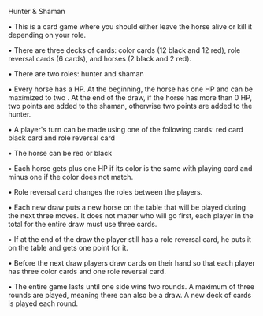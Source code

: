 Hunter & Shaman

•	This is a card game where you should either leave the horse alive or kill it depending on your role.

•	There are three decks of cards: color cards (12 black and 12 red), role reversal cards (6 cards), and horses (2 black and 2 red).

•	There are two roles: hunter and shaman 

•	Every horse has a HP. At the beginning, the horse has one HP and can be maximized to two . At the end of the draw, if the horse has more than 0 HP, two points are added to the shaman, otherwise two points are added to the hunter.

•	A player's turn can be made using one of the following cards: red card  black card and role reversal card 

•	The horse can be red or black

•	Each horse gets plus one HP if its color is the same with playing card and minus one if the color does not match.

•	Role reversal card changes the roles between the players.

•	Each new draw puts a new horse on the table that will be played during the next three moves. It does not matter who will go first, each player in the total for the entire draw must use three cards.

•	If at the end of the draw the player still has a role reversal card, he puts it on the table and gets one point for it.

•	Before the next draw players draw cards on their hand so that each player has three color cards and one role reversal card.

•	The entire game lasts until one side wins two rounds. A maximum of three rounds are played, meaning there can also be a draw. A new deck of cards is played each round.
